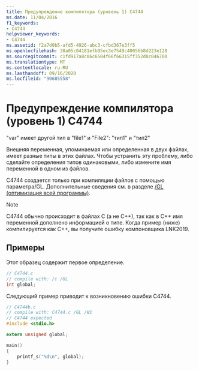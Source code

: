 ```yaml
---
title: Предупреждение компилятора (уровень 1) C4744
ms.date: 11/04/2016
f1_keywords:
- C4744
helpviewer_keywords:
- C4744
ms.assetid: f2a7d0b5-afd5-4926-abc3-cfbd367e3ff5
ms.openlocfilehash: 38a05c04181efb95ec3e7549c40056b8d223e128
ms.sourcegitcommit: c1fd917a8c06c6504f66f66315ff352d0c046700
ms.translationtype: MT
ms.contentlocale: ru-RU
ms.lasthandoff: 09/16/2020
ms.locfileid: "90685558"
---
```

# <a name="compiler-warning-level-1-c4744"></a>Предупреждение компилятора (уровень 1) C4744

"var" имеет другой тип в "file1" и "File2": "тип1" и "тип2"

Внешняя переменная, упоминаемая или определенная в двух файлах, имеет разные типы в этих файлах.  Чтобы устранить эту проблему, либо сделайте определения типов одинаковыми, либо измените имя переменной в одном из файлов.

C4744 создается только при компиляции файлов с помощью параметра/GL.  Дополнительные сведения см. в разделе [/GL (оптимизация всей программы)](../../build/reference/gl-whole-program-optimization.md).

> [!NOTE]
> C4744 обычно происходит в файлах C (а не C++), так как в C++ имя переменной дополнено информацией о типе.  Когда пример (ниже) компилируется как C++, вы получите ошибку компоновщика LNK2019.

## <a name="examples"></a>Примеры

Этот образец содержит первое определение.

```c
// C4744.c
// compile with: /c /GL
int global;
```

Следующий пример приводит к возникновению ошибки C4744.

```c
// C4744b.c
// compile with: C4744.c /GL /W1
// C4744 expected
#include <stdio.h>

extern unsigned global;

main()
{
    printf_s("%d\n", global);
}
```
